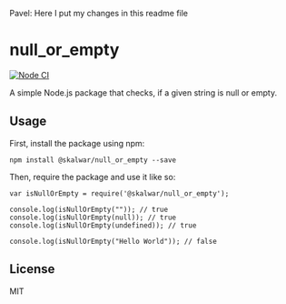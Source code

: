 Pavel: Here I put my changes in this readme file

# null_or_empty

[![Node CI](https://github.com/SantoshChapagai/nodeCI/actions/workflows/whatever.yml/badge.svg)](https://github.com/SantoshChapagai/nodeCI/actions/workflows/whatever.yml)

A simple Node.js package that checks, if a given string is null or empty.

## Usage

First, install the package using npm:

    npm install @skalwar/null_or_empty --save

Then, require the package and use it like so:

    var isNullOrEmpty = require('@skalwar/null_or_empty');

    console.log(isNullOrEmpty("")); // true
    console.log(isNullOrEmpty(null)); // true
    console.log(isNullOrEmpty(undefined)); // true

    console.log(isNullOrEmpty("Hello World")); // false

## License

MIT


